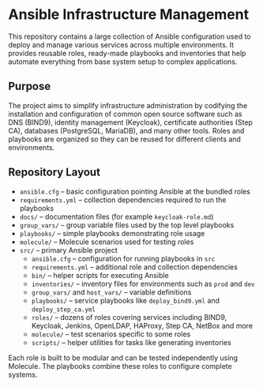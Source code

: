 # Ansible Infrastructure Management

This repository contains a large collection of Ansible configuration used to deploy and manage
various services across multiple environments.  It provides reusable roles, ready-made playbooks
and inventories that help automate everything from base system setup to complex applications.

## Purpose
The project aims to simplify infrastructure administration by codifying the installation and
configuration of common open source software such as DNS (BIND9), identity management (Keycloak),
certificate authorities (Step CA), databases (PostgreSQL, MariaDB), and many other tools.  Roles
and playbooks are organized so they can be reused for different clients and environments.

## Repository Layout
- `ansible.cfg` – basic configuration pointing Ansible at the bundled roles
- `requirements.yml` – collection dependencies required to run the playbooks
- `docs/` – documentation files (for example `keycloak-role.md`)
- `group_vars/` – group variable files used by the top level playbooks
- `playbooks/` – simple playbooks demonstrating role usage
- `molecule/` – Molecule scenarios used for testing roles
- `src/` – primary Ansible project
  - `ansible.cfg` – configuration for running playbooks in `src`
  - `requirements.yml` – additional role and collection dependencies
  - `bin/` – helper scripts for executing Ansible
  - `inventories/` – inventory files for environments such as `prod` and `dev`
  - `group_vars/` and `host_vars/` – variable definitions
  - `playbooks/` – service playbooks like `deploy_bind9.yml` and `deploy_step_ca.yml`
  - `roles/` – dozens of roles covering services including BIND9, Keycloak, Jenkins,
    OpenLDAP, HAProxy, Step CA, NetBox and more
  - `molecule/` – test scenarios specific to some roles
  - `scripts/` – helper utilities for tasks like generating inventories

Each role is built to be modular and can be tested independently using Molecule.  The playbooks
combine these roles to configure complete systems.
